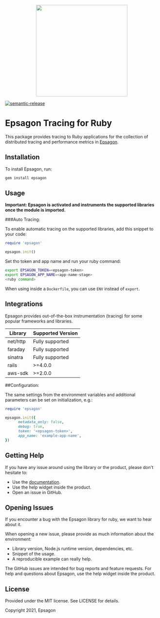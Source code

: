 <p align="center">
  <a href="https://epsagon.com" target="_blank" align="center">
    <img src="https://cdn2.hubspot.net/hubfs/4636301/Positive%20RGB_Logo%20Horizontal%20-01.svg" width="300">
  </a>
  <br />
</p>

[![semantic-release](https://img.shields.io/badge/%20%20%F0%9F%93%A6%F0%9F%9A%80-semantic--release-e10079.svg)](https://github.com/semantic-release/semantic-release)

# Epsagon Tracing for Ruby


This package provides tracing to Ruby applications for the collection of distributed tracing and performance metrics in [Epsagon](https://app.epsagon.com/?utm_source=github).


## Installation

To install Epsagon, run:
```sh
gem install epsagon
```

## Usage
**Important: Epsagon is activated and instruments the supported libraries once the module is imported.**

###Auto Tracing:

To enable automatic tracing on the supported libraries, add this snippet to your code:
```ruby
require 'epsagon'

epsagon.init()
```

Set tho token and app name and run your ruby command:
```sh
export EPSAGON_TOKEN=<epsagon-token>
export EPSAGON_APP_NAME=<app-name-stage>
<ruby command>
```

When using inside a `Dockerfile`, you can use `ENV` instead of `export`.


## Integrations

Epsagon provides out-of-the-box instrumentation (tracing) for some popular frameworks and libraries.

|Library             |Supported Version          |
|--------------------|---------------------------|
|net/http            |Fully supported            |
|faraday             |Fully supported            |
|sinatra             |Fully supported            |
|rails               |>=4.0.0                    |
|aws-sdk             |>=2.0.0                    |


##Configuration:

The same settings from the environment variables and additional parameters can be set on initialization, e.g.:

```ruby
require 'epsagon'

epsagon.init({
	  metadata_only: false,
      debug: true,
      token: '<epsagon-token>',
      app_name: 'example-app-name',
})
```


## Getting Help

If you have any issue around using the library or the product, please don't hesitate to:

* Use the [documentation](https://docs.epsagon.com).
* Use the help widget inside the product.
* Open an issue in GitHub.


## Opening Issues

If you encounter a bug with the Epsagon library for ruby, we want to hear about it.

When opening a new issue, please provide as much information about the environment:
* Library version, Node.js runtime version, dependencies, etc.
* Snippet of the usage.
* A reproducible example can really help.

The GitHub issues are intended for bug reports and feature requests.
For help and questions about Epsagon, use the help widget inside the product.

## License

Provided under the MIT license. See LICENSE for details.

Copyright 2021, Epsagon
